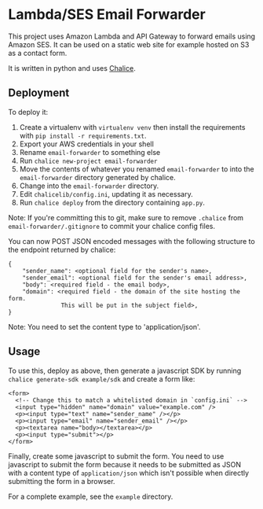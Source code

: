 # Lambda/SES Email Forwarder
This project uses Amazon Lambda and API Gateway to forward emails using Amazon 
SES. It can be used on a static web site for example hosted on S3 as a contact form.

It is written in python and uses [Chalice](http://chalice.readthedocs.io/).

## Deployment
To deploy it:

1. Create a virtualenv with `virtualenv venv` then install the requirements with `pip install -r requirements.txt`.
2. Export your AWS credentials in your shell
3. Rename `email-forwarder` to something else
3. Run `chalice new-project email-forwarder`
4. Move the contents of whatever you renamed `email-forwarder` to into the `email-forwarder` directory generated by chalice.
5. Change into the `email-forwarder` directory.
6. Edit `chalicelib/config.ini`, updating it as necessary.
7. Run `chalice deploy` from the directory containing `app.py`.

Note: If you're committing this to git, make sure to remove `.chalice` from `email-forwarder/.gitignore` to commit your chalice config files.

You can now POST JSON encoded messages with the following structure to the 
endpoint returned by chalice:

    {
        "sender_name": <optional field for the sender's name>,
        "sender_email": <optional field for the sender's email address>,
        "body": <required field - the email body>,
        "domain": <required field - the domain of the site hosting the form. 
                   This will be put in the subject field>,
    }

Note: You need to set the content type to 'application/json'.

## Usage
To use this, deploy as above, then generate a javascript SDK by running 
`chalice generate-sdk example/sdk` and create a form like:

    <form>
      <!-- Change this to match a whitelisted domain in `config.ini` -->
      <input type="hidden" name="domain" value="example.com" />
      <p><input type="text" name="sender_name" /></p>
      <p><input type="email" name="sender_email" /></p>
      <p><textarea name="body></textarea></p>
      <p><input type="submit"></p>
    </form>

Finally, create some javascript to submit the form. You need to use javascript 
to submit the form because it needs to be submitted as JSON with a content type
of `application/json` which isn't possible when directly submitting the form
in a browser.

For a complete example, see the `example` directory.
